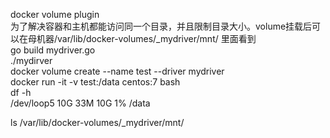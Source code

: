 docker volume plugin    
为了解决容器和主机都能访问同一个目录，并且限制目录大小。volume挂载后可以在母机器/var/lib/docker-volumes/_mydriver/mnt/ 里面看到    
go build mydriver.go    
./mydirver    
docker volume create --name test --driver mydriver    
docker run -it -v test:/data centos:7 bash    
df -h    
/dev/loop5                                                                                       10G   33M   10G   1% /data    
    
ls /var/lib/docker-volumes/_mydriver/mnt/    
